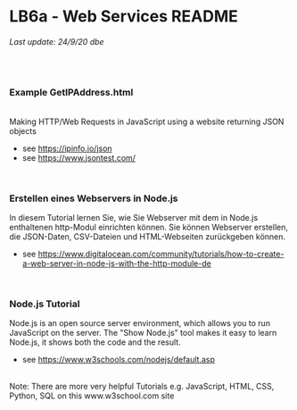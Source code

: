 # LB6a - Web Services README
###### Last update: 24/9/20 dbe
</br>

### Example GetIPAddress.html
</br>
Making HTTP/Web Requests in JavaScript using a website returning JSON objects  

* see https://ipinfo.io/json  
* see https://www.jsontest.com/  
</br>

### Erstellen eines Webservers in Node.js
In diesem Tutorial lernen Sie, wie Sie Webserver mit dem in Node.js enthaltenen http-Modul einrichten können. 
Sie können Webserver erstellen, die JSON-Daten, CSV-Dateien und HTML-Webseiten zurückgeben können.

* see https://www.digitalocean.com/community/tutorials/how-to-create-a-web-server-in-node-js-with-the-http-module-de
</br>

### Node.js Tutorial
Node.js is an open source server environment, which allows you to run JavaScript on the server.
The "Show Node.js" tool makes it easy to learn Node.js, it shows both the code and the result.
</br>
* see https://www.w3schools.com/nodejs/default.asp
</br>
Note: There are more very helpful Tutorials e.g. JavaScript, HTML, CSS, Python, SQL on this www.w3school.com site

